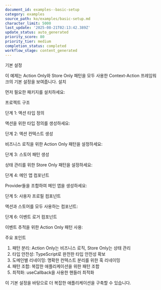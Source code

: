 ```yaml
---
document_id: examples--basic-setup
category: examples
source_path: ko/examples/basic-setup.md
character_limit: 5000
last_update: '2025-08-21T02:13:42.389Z'
update_status: auto_generated
priority_score: 80
priority_tier: medium
completion_status: completed
workflow_stage: content_generated
---
```

기본 설정

이 예제는 Action Only와 Store Only 패턴을 모두 사용한 Context-Action 프레임워크의 기본 설정을 보여줍니다. 설치

먼저 필요한 패키지를 설치하세요:

프로젝트 구조

단계 1: 액션 타입 정의

액션을 위한 타입 정의를 생성하세요:

단계 2: 액션 컨텍스트 생성

비즈니스 로직을 위한 Action Only 패턴을 설정하세요:

단계 3: 스토어 패턴 생성

상태 관리를 위한 Store Only 패턴을 설정하세요:

단계 4: 메인 앱 컴포넌트

Provider들을 조합하여 메인 앱을 생성하세요:

단계 5: 사용자 프로필 컴포넌트

액션과 스토어를 모두 사용하는 컴포넌트:

단계 6: 이벤트 로거 컴포넌트

이벤트 추적을 위한 Action Only 패턴 사용:

주요 포인트

1. 패턴 분리: Action Only는 비즈니스 로직, Store Only는 상태 관리
2. 타입 안전성: TypeScript로 완전한 타입 안전성 확보
3. 도메인별 리네이밍: 명확한 컨텍스트 분리를 위한 훅 리네이밍
4. 패턴 조합: 복잡한 애플리케이션을 위한 패턴 조합
5. 최적화: useCallback을 사용한 핸들러 최적화

이 기본 설정을 바탕으로 더 복잡한 애플리케이션을 구축할 수 있습니다.
